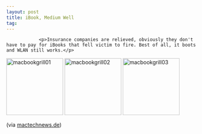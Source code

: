 ```yaml
---
layout: post
title: iBook, Medium Well
tag: 
---
```



                <p>Insurance companies are relieved, obviously they don't have to pay for iBooks that fell victim to fire. Best of all, it boots and WLAN still works.</p>
<p><a href="/uploads/2008/11/macbookgrill01.jpg"><img class="alignnone size-thumbnail wp-image-3499" title="macbookgrill01" src="/uploads/2008/11/macbookgrill01-150x150.jpg" alt="macbookgrill01" width="150" height="150" /></a> <a href="/uploads/2008/11/macbookgrill02.jpg"><img class="alignnone size-thumbnail wp-image-3500" title="macbookgrill02" src="/uploads/2008/11/macbookgrill02-150x150.jpg" alt="macbookgrill02" width="150" height="150" /></a> <a href="/uploads/2008/11/macbookgrill03.jpg"><img class="alignnone size-thumbnail wp-image-3501" title="macbookgrill03" src="/uploads/2008/11/macbookgrill03-150x150.jpg" alt="macbookgrill03" width="150" height="150" /></a></p>
<p>(via <a href="http://www.mactechnews.de/news/index.aspx?id=142680">mactechnews.de</a>)</p>
            
